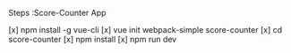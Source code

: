Steps :Score-Counter App

[x] npm install -g vue-cli
[x] vue init webpack-simple score-counter
[x] cd score-counter
[x] npm install
[x] npm run dev
